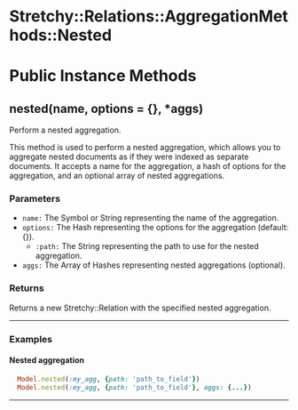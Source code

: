# Stretchy::Relations::AggregationMethods::Nested [](#module-Stretchy::Relations::AggregationMethods::Nested) [](#top)

    

# Public Instance Methods

      
## nested(name, options = {}, *aggs) [](#method-i-nested)
         
Perform a nested aggregation.

This method is used to perform a nested aggregation, which allows you to aggregate nested documents as if they were indexed as separate documents. It accepts a name for the aggregation, a hash of options for the aggregation, and an optional array of nested aggregations.

### Parameters

- `name:` The Symbol or String representing the name of the aggregation.
- `options:` The Hash representing the options for the aggregation (default: {}).
    - `:path:` The String representing the path to use for the nested aggregation.
- `aggs:` The Array of Hashes representing nested aggregations (optional).

### Returns
Returns a new Stretchy::Relation with the specified nested aggregation.

---

### Examples

#### Nested aggregation

```ruby
  Model.nested(:my_agg, {path: 'path_to_field'})
  Model.nested(:my_agg, {path: 'path_to_field'}, aggs: {...})
```  
        
---

